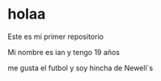 # holaa
Este es mi primer repositorio

Mi nombre es ian y tengo 19 años

me gusta el futbol y soy hincha de Newell`s
